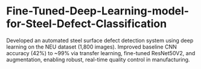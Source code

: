# Fine-Tuned-Deep-Learning-model-for-Steel-Defect-Classification
Developed an automated steel surface defect detection system using deep learning on the NEU dataset (1,800 images). Improved baseline CNN accuracy (42%) to ~99% via transfer learning, fine-tuned ResNet50V2, and augmentation, enabling robust, real-time quality control in manufacturing.

